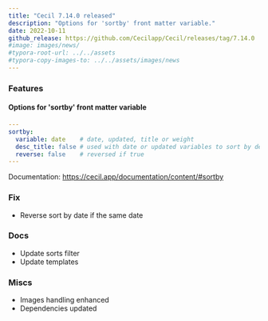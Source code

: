 ```yaml
---
title: "Cecil 7.14.0 released"
description: "Options for 'sortby' front matter variable."
date: 2022-10-11
github_release: https://github.com/Cecilapp/Cecil/releases/tag/7.14.0
#image: images/news/
#typora-root-url: ../../assets
#typora-copy-images-to: ../../assets/images/news
---
```


### Features

#### Options for 'sortby' front matter variable

```yaml
---
sortby:
  variable: date    # date, updated, title or weight
  desc_title: false # used with date or updated variables to sort by desc title order if items have same date
  reverse: false    # reversed if true
---
```

Documentation: <https://cecil.app/documentation/content/#sortby>

### Fix

- Reverse sort by date if the same date

### Docs

- Update sorts filter
- Update templates

### Miscs

- Images handling enhanced
- Dependencies updated
